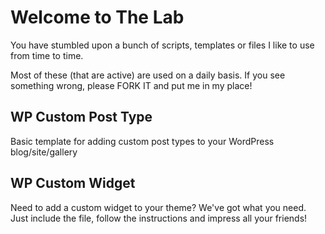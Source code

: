Welcome to The Lab
==================

You have stumbled upon a bunch of scripts, templates or files I like to use from time to time.

Most of these (that are active) are used on a daily basis. If you see something wrong, please FORK IT and put me in my place!

## WP Custom Post Type

Basic template for adding custom post types to your WordPress blog/site/gallery

## WP Custom Widget

Need to add a custom widget to your theme? We've got what you need. Just include the file, follow the instructions and impress all your friends!